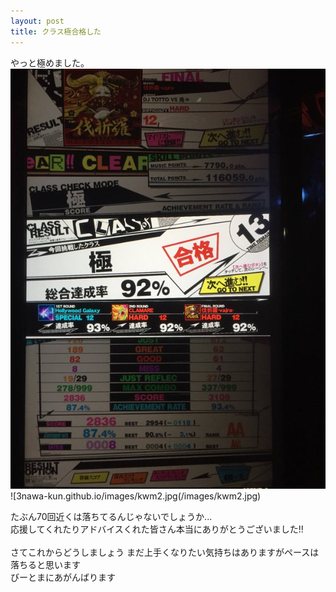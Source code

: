 ```yaml
---
layout: post
title: クラス極合格した
---
```


やっと極めました。
![3nawa-kun.github.io/images/kwm1.jpg](/images/kwm1.jpg)
![3nawa-kun.github.io/images/kwm2.jpg(/images/kwm2.jpg)

たぶん70回近くは落ちてるんじゃないでしょうか... <br>
応援してくれたりアドバイスくれた皆さん本当にありがとうございました!! <br> <br>
さてこれからどうしましょう まだ上手くなりたい気持ちはありますがペースは落ちると思います<br>
びーとまにあがんばります

